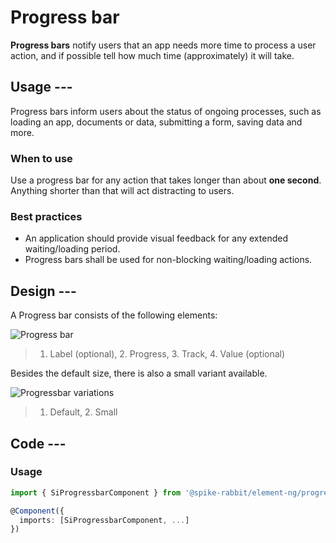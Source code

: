 # Progress bar

**Progress bars** notify users that an app needs more time to process a user action,
and if possible tell how much time (approximately) it will take.

## Usage ---

Progress bars inform users about the status of ongoing processes, such as loading an app,
documents or data, submitting a form, saving data and more.

### When to use

Use a progress bar for any action that takes longer than about **one second**.
Anything shorter than that will act distracting to users.

### Best practices

- An application should provide visual feedback for any extended waiting/loading period.
- Progress bars shall be used for non-blocking waiting/loading actions.

## Design ---

A Progress bar consists of the following elements:

![Progress bar](images/progress-bar.png)

> 1. Label (optional), 2. Progress, 3. Track, 4. Value (optional)

Besides the default size, there is also a small variant available.

![Progressbar variations](images/progress-bar-usage-variations.png)

> 1. Default, 2. Small

## Code ---

### Usage

```ts
import { SiProgressbarComponent } from '@spike-rabbit/element-ng/progressbar';

@Component({
  imports: [SiProgressbarComponent, ...]
})
```

<si-docs-component example="si-progressbar/si-progressbar-dynamic" height="250"></si-docs-component>

<si-docs-api component="SiProgressbarComponent"></si-docs-api>

<si-docs-types></si-docs-types>
